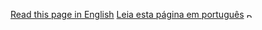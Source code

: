 [Read this page in English](http....README.md)
[Leia esta página em português](http....README-pt.md) <img src="https://www.curitiba.pr.leg.br/atividade-parlamentar/legislacao/imagens/bandeira-do-brasil.png/image" alt="PtBR logo" style="height: 7px; width:10px;"/>

